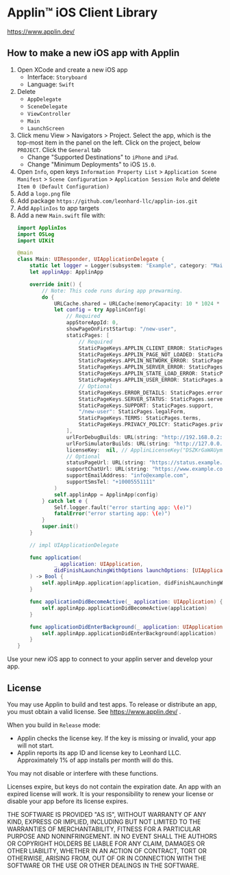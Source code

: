 #  Applin&trade; iOS Client Library

<https://www.applin.dev/>

## How to make a new iOS app with Applin
1. Open XCode and create a new iOS app
   - Interface: `Storyboard`
   - Language: `Swift`
1. Delete
   - `AppDelegate`
   - `SceneDelegate`
   - `ViewController`
   - `Main`
   - `LaunchScreen`
1. Click menu View > Navigators > Project. 
   Select the app, which is the top-most item in the panel on the left.
   Click on the project, below `PROJECT`.
   Click the `General` tab
   - Change "Supported Destinations" to `iPhone` and `iPad`.
   - Change "Minimum Deployments" to iOS `15.0`.
1. Open `Info`, open keys
   `Information Property List` >
   `Application Scene Manifest` >
   `Scene Configuration` >
   `Application Session Role`
   and delete `Item 0 (Default Configuration)`
1. Add a `logo.png` file
1. Add package `https://github.com/leonhard-llc/applin-ios.git`
1. Add `ApplinIos` to app targets
1. Add a new `Main.swift` file with:
   ```swift
   import ApplinIos
   import OSLog
   import UIKit
   
   @main
   class Main: UIResponder, UIApplicationDelegate {
       static let logger = Logger(subsystem: "Example", category: "Main")
       let applinApp: ApplinApp
   
       override init() {
           // Note: This code runs during app prewarming.
           do {
               URLCache.shared = URLCache(memoryCapacity: 10 * 1024 * 1024, diskCapacity: 500 * 1024 * 1024, diskPath: nil)
               let config = try ApplinConfig(
                   // Required
                   appStoreAppId: 0,
                   showPageOnFirstStartup: "/new-user",
                   staticPages: [
                       // Required
                       StaticPageKeys.APPLIN_CLIENT_ERROR: StaticPages.applinClientError,
                       StaticPageKeys.APPLIN_PAGE_NOT_LOADED: StaticPages.pageNotLoaded,
                       StaticPageKeys.APPLIN_NETWORK_ERROR: StaticPages.applinNetworkError,
                       StaticPageKeys.APPLIN_SERVER_ERROR: StaticPages.applinServerError,
                       StaticPageKeys.APPLIN_STATE_LOAD_ERROR: StaticPages.applinStateLoadError,
                       StaticPageKeys.APPLIN_USER_ERROR: StaticPages.applinUserError,
                       // Optional
                       StaticPageKeys.ERROR_DETAILS: StaticPages.errorDetails,
                       StaticPageKeys.SERVER_STATUS: StaticPages.serverStatus,
                       StaticPageKeys.SUPPORT: StaticPages.support,
                       "/new-user": StaticPages.legalForm,
                       StaticPageKeys.TERMS: StaticPages.terms,
                       StaticPageKeys.PRIVACY_POLICY: StaticPages.privacyPolicy,
                   ],
                   urlForDebugBuilds: URL(string: "http://192.168.0.2:8000/")!,
                   urlForSimulatorBuilds: URL(string: "http://127.0.0.1:8000/")!,
                   licenseKey:  nil, // ApplinLicenseKey("DSZKrGaWAUymZXezLAA,https://app.example.com/"),
                   // Optional
                   statusPageUrl: URL(string: "https://status.example.com/")!,
                   supportChatUrl: URL(string: "https://www.example.com/support")!,
                   supportEmailAddress: "info@example.com",
                   supportSmsTel: "+10005551111"
               )
               self.applinApp = ApplinApp(config)
           } catch let e {
               Self.logger.fault("error starting app: \(e)")
               fatalError("error starting app: \(e)")
           }
           super.init()
       }
   
       // impl UIApplicationDelegate
   
       func application(
               _ application: UIApplication,
               didFinishLaunchingWithOptions launchOptions: [UIApplication.LaunchOptionsKey: Any]?
       ) -> Bool {
           self.applinApp.application(application, didFinishLaunchingWithOptions: launchOptions)
       }
   
       func applicationDidBecomeActive(_ application: UIApplication) {
           self.applinApp.applicationDidBecomeActive(application)
       }
   
       func applicationDidEnterBackground(_ application: UIApplication) {
           self.applinApp.applicationDidEnterBackground(application)
       }
   }
   ```

Use your new iOS app to connect to your applin server and develop your app.

## License
You may use Applin to build and test apps.
To release or distribute an app, you must obtain a valid license.
See https://www.applin.dev/ .

When you build in `Release` mode:
- Applin checks the license key.  If the key is missing or invalid, your app will not start.
- Applin reports its app ID and license key to Leonhard LLC.  Approximately 1% of app installs per month will do this.

You may not disable or interfere with these functions.

Licenses expire, but keys do not contain the expiration date.  An app with an expired license will work.
It is your responsibility to renew your license or disable your app before its license expires.

THE SOFTWARE IS PROVIDED "AS IS", WITHOUT WARRANTY OF ANY KIND, EXPRESS OR
IMPLIED, INCLUDING BUT NOT LIMITED TO THE WARRANTIES OF MERCHANTABILITY,
FITNESS FOR A PARTICULAR PURPOSE AND NONINFRINGEMENT. IN NO EVENT SHALL THE
AUTHORS OR COPYRIGHT HOLDERS BE LIABLE FOR ANY CLAIM, DAMAGES OR OTHER
LIABILITY, WHETHER IN AN ACTION OF CONTRACT, TORT OR OTHERWISE, ARISING FROM,
OUT OF OR IN CONNECTION WITH THE SOFTWARE OR THE USE OR OTHER DEALINGS IN THE
SOFTWARE.

